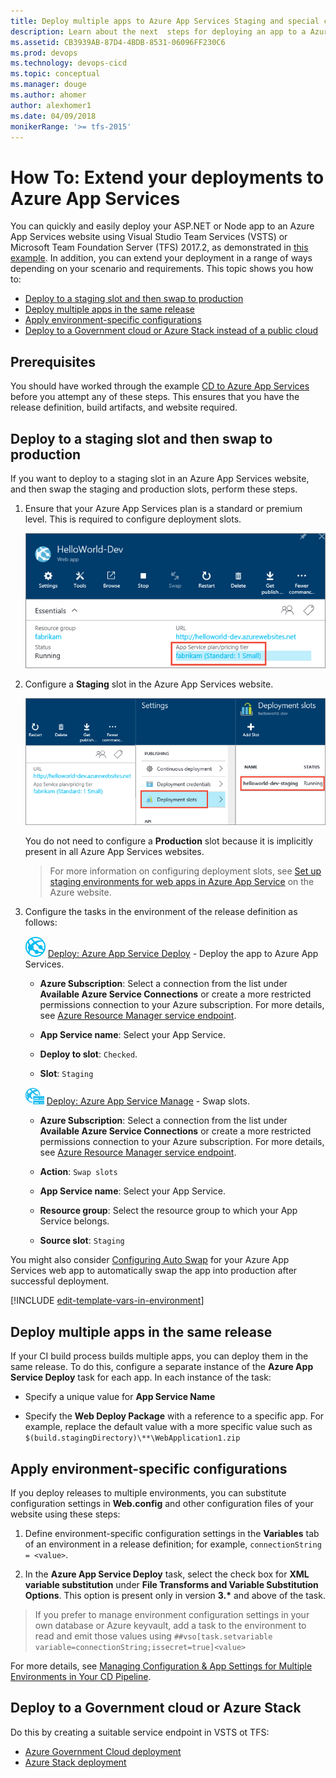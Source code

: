 ```yaml
---
title: Deploy multiple apps to Azure App Services Staging and special configurations 
description: Learn about the next  steps for deploying an app to a Azure App Services from Microsoft Release Management in VSTS or TFS
ms.assetid: CB3939AB-87D4-4BDB-8531-06096FF230C6
ms.prod: devops
ms.technology: devops-cicd
ms.topic: conceptual
ms.manager: douge
ms.author: ahomer
author: alexhomer1
ms.date: 04/09/2018
monikerRange: '>= tfs-2015'
---
```


# How To: Extend your deployments to Azure App Services

You can quickly and easily deploy your ASP.NET or Node app to an Azure App Services website using
Visual Studio Team Services (VSTS) or Microsoft Team Foundation Server (TFS) 2017.2,
as demonstrated in [this example](deploy-webdeploy-webapps.md). In addition, you can extend your deployment in a range of ways
depending on your scenario and requirements. This topic shows you how to:

* [Deploy to a staging slot and then swap to production](#swapslots)
* [Deploy multiple apps in the same release](#multipleapps)
* [Apply environment-specific configurations](#configenvir)
* [Deploy to a Government cloud or Azure Stack instead of a public cloud](#govtcloud)

## Prerequisites

You should have worked through the example [CD to Azure App Services](deploy-webdeploy-webapps.md) before you attempt any of these steps.
This ensures that you have the release definition, build artifacts, and website required.

<a name="swapslots"></a>
## Deploy to a staging slot and then swap to production

If you want to deploy to a staging slot in an Azure App Services website, and then swap the staging and production slots, perform these steps.

1. Ensure that your Azure App Services plan is a standard or
   premium level. This is required to configure deployment slots.

   ![Specifying the service plan for an Azure App Services website](_img/deployment-slots-webapps-03.png)

1. Configure a **Staging** slot in the Azure App Services website.

   ![Configuring a staging slot in an Azure App Services website](_img/deployment-slots-webapps-04.png)

   You do not need to configure a **Production** slot because it is implicitly present in all Azure App Services websites.

   >For more information on configuring deployment slots, see
   [Set up staging environments for web apps in Azure App Service](https://azure.microsoft.com/documentation/articles/web-sites-staged-publishing)
   on the Azure website.

1. Configure the tasks in the environment of the release definition as follows:

   ![Azure App Service Deploy](../../tasks/deploy/_img/azure-web-app-deployment-icon.png) [Deploy: Azure App Service Deploy](../../tasks/deploy/azure-rm-web-app-deployment.md) - Deploy the app to Azure App Services.
   
   - **Azure Subscription**: Select a connection from the list under **Available Azure Service Connections** or create a more restricted permissions
     connection to your Azure subscription. For more details, see [Azure Resource Manager service endpoint](../../library/connect-to-azure.md).
   
   - **App Service name**: Select your App Service.
   
   - **Deploy to slot**: `Checked`.
   
   - **Slot**: `Staging`<p />
   
   ![Azure App Service Manage](../../tasks/deploy/_img/azure-app-service-manage.png) [Deploy: Azure App Service Manage](../../tasks/deploy/azure-app-service-manage.md) - Swap slots.
   
   - **Azure Subscription**: Select a connection from the list under **Available Azure Service Connections** or create a more restricted permissions
     connection to your Azure subscription. For more details, see [Azure Resource Manager service endpoint](../../library/connect-to-azure.md).
   
   - **Action**: `Swap slots`
   
   - **App Service name**: Select your App Service.
   
   - **Resource group**: Select the resource group to which your App Service belongs.
   
   - **Source slot**: `Staging` <p />
   
You might also consider [Configuring Auto Swap](https://docs.microsoft.com/en-us/azure/app-service-web/web-sites-staged-publishing#Auto-Swap)
for your Azure App Services web app to automatically swap the app into production after successful deployment.

[!INCLUDE [edit-template-vars-in-environment](../_shared/edit-template-vars-in-environment.md)]

<a name="multipleapps"></a>
## Deploy multiple apps in the same release

If your CI build process builds multiple apps, you can deploy them in the same release.
To do this, configure a separate instance of the **Azure App Service Deploy** task for each app. In each instance of the task:

* Specify a unique value for **App Service Name**

* Specify the **Web Deploy Package** with a reference to a specific app. For example, replace the default value with a more specific value such as `$(build.stagingDirectory)\**\WebApplication1.zip`

<a name="configenvir"></a>
## Apply environment-specific configurations

If you deploy releases to multiple environments, you can substitute configuration settings in **Web.config** and other configuration files of your website using these steps:

1. Define environment-specific configuration settings in the **Variables** tab of an environment in a release definition; for example,
   `connectionString = <value>`.

1. In the **Azure App Service Deploy** task, select the check box for **XML variable substitution** under **File Transforms and Variable Substitution Options**.
   This option is present only in version **3.\*** and above of the task.
   
> If you prefer to manage environment configuration settings in your own database or Azure keyvault, add a task to the environment to read and emit those values using `##vso[task.setvariable variable=connectionString;issecret=true]<value>`
   
For more details, see [Managing Configuration & App Settings for Multiple Environments in Your CD Pipeline](https://blogs.msdn.microsoft.com/visualstudioalm/2017/04/05/managing-configuration-app-settings-for-multiple-environments-in-your-cd-pipeline/).   

<a name="govtcloud"></a>
## Deploy to a Government cloud or Azure Stack

Do this by creating a suitable service endpoint in VSTS ot TFS:

* [Azure Government Cloud deployment](../../library/government-cloud.md)
* [Azure Stack deployment](../../library/azure-stack.md)

